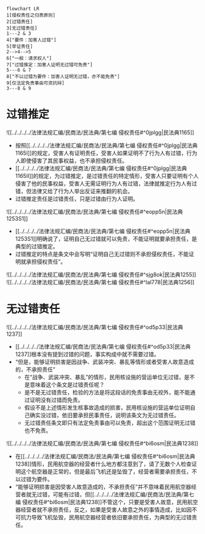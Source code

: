```mermaid
flowchart LR
1[侵权责任之归责原则]
2[过错责任]
3[无过错责任]
1---2 & 3
4["要件：加害人过错"]
5[举证责任]
2-->4-->5
6["一般：请求权人"]
7["过错推定：加害人证明无过错可免责"]
5---6 & 7
8["不以过错为要件：加害人证明无过错，亦不能免责"]
9[仅法定免责事由可资抗辩]
3---8 & 9
```
# 过错推定
![[../../../../法律法规汇编/民商法/民法典/第七编 侵权责任#^0jplgg|民法典1165]]
- 按照[[../../../../法律法规汇编/民商法/民法典/第七编 侵权责任#^0jplgg|民法典1165I]]的规定，受害人有证明责任，受害人如果证明不了行为人有过错，行为人即使侵害了其民事权益，也不承担侵权责任。
- [[../../../../法律法规汇编/民商法/民法典/第七编 侵权责任#^0jplgg|民法典1165II]]的规定，为过错推定，是过错责任的特定情形，受害人只要证明有个人侵害了他的民事权益，受害人无需证明行为人有过错，法律就推定行为人有过错，但法律又给了行为人举出反证来推翻的机会。
- 过错推定责任是过错责任，只是过错由行为人证明。

![[../../../../法律法规汇编/民商法/民法典/第七编 侵权责任#^eopp5n|民法典1253S1]]
- [[../../../../法律法规汇编/民商法/民法典/第七编 侵权责任#^eopp5n|民法典1253S1]]明确说了，证明自己无过错就可以免责，不能证明就要承担责任，是典型的过错推定。
- 过错推定的特点是条文中会写明“证明自己无过错则不承担侵权责任，不能证明就承担侵权责任”。

![[../../../../法律法规汇编/民商法/民法典/第七编 侵权责任#^sjg8ok|民法典1255]]
![[../../../../法律法规汇编/民商法/民法典/第七编 侵权责任#^lal778|民法典1256]]
# 无过错责任
![[../../../../法律法规汇编/民商法/民法典/第七编 侵权责任#^od5p33|民法典1237]]
- [[../../../../法律法规汇编/民商法/民法典/第七编 侵权责任#^od5p33|民法典1237]]根本没有提到过错的问题，事实构成中就不需要过错。
- “但是，能够证明损害是因战争、武装冲突、暴乱等情形或者受害人故意造成的，不承担责任”
	- 在“战争、武装冲突、暴乱”的情形，民用核设施的营运单位无过错，是不是意味着这个条文是过错责任呢？
	- 是不是无过错责任，检验的方法是将这段话的免责事由无视外，能不能通过证明没有过错而免责。
	- 假设不是上述情形发生核事故造成的损害，民用核设施的营运单位证明自己确实没过错，依旧要承担民事责任，说明该条文为无过错责任。
	- 无过错责任条文即只有法定免责事由可以免责，超出这个范围证明无过错也不免责。

![[../../../../法律法规汇编/民商法/民法典/第七编 侵权责任#^bi6osm|民法典1238]]
- 在[[../../../../法律法规汇编/民商法/民法典/第七编 侵权责任#^bi6osm|民法典1238]]情形，民用航空器的经营者什么地方都注意到了，请了无数个人检查证明这个航空器是正常的，但是最后飞机还是坠毁了，经营者需要承担责任，不以过错为要件。
- “能够证明损害是因受害人故意造成的，不承担责任”并不意味着民用航空器经营者就无过错，可能有过错，但[[../../../../法律法规汇编/民商法/民法典/第七编 侵权责任#^bi6osm|民法典1238]]不管这个，只要是受害人故意，民用航空器经营者就不承担责任，反之，如果是受害人故意之外的事情造成，比如因不可抗力导致飞机坠毁，民用航空器经营者依旧要承担责任，为典型的无过错责任。
